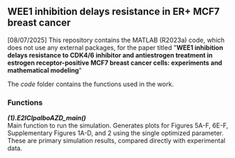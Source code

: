 ## WEE1 inhibition delays resistance in ER+ MCF7 breast cancer
[08/07/2025] This repository contains the MATLAB (R2023a) code, which does not use any external packages, for the paper titled
"**WEE1 inhibition delays resistance to CDK4/6 inhibitor and antiestrogen treatment in estrogen receptor-positive MCF7 breast cancer cells: experiments and mathematical modeling**"

The _code_ folder contains the functions used in the work. 
### Functions
***(1).E2ICIpalboAZD_main()***\
Main function to run the simulation. Generates plots for Figures 5A-F, 6E-F, Supplementary Figures 1A-D, and 2 using the single optimized parameter. These are primary simulation results, compared directly with experimental data.


